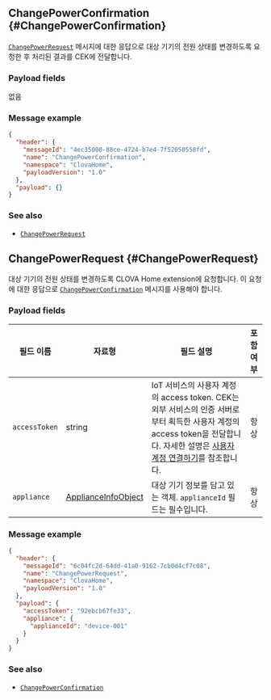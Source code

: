 ## ChangePowerConfirmation {#ChangePowerConfirmation}

[`ChangePowerRequest`](#ChangePowerRequest) 메시지에 대한 응답으로 대상 기기의 전원 상태를 변경하도록 요청한 후 처리된 결과를 CEK에 전달합니다.

### Payload fields
없음

### Message example

```json
{
  "header": {
    "messageId": "4ec35000-88ce-4724-b7e4-7f52050558fd",
    "name": "ChangePowerConfirmation",
    "namespace": "ClovaHome",
    "payloadVersion": "1.0"
  },
  "payload": {}
}
```

### See also
* [`ChangePowerRequest`](#ChangePowerRequest)

## ChangePowerRequest {#ChangePowerRequest}
대상 기기의 전원 상태를 변경하도록 CLOVA Home extension에 요청합니다. 이 요청에 대한 응답으로 [`ChangePowerConfirmation`](#ChangePowerConfirmation) 메시지를 사용해야 합니다.

### Payload fields

| 필드 이름       | 자료형    | 필드 설명                     | 포함 여부 |
|---------------|---------|-----------------------------|:---------:|
| `accessToken`      | string                                  | IoT 서비스의 사용자 계정의 access token. CEK는 외부 서비스의 인증 서버로부터 획득한 사용자 계정의 access token을 전달합니다. 자세한 설명은 [사용자 계정 연결하기](/Develop/Guides/Link_User_Account.md)를 참조합니다.                          | 항상    |
| `appliance`        | [ApplianceInfoObject](/Develop/References/ClovaHomeInterface/Shared_Objects.md#ApplianceInfoObject)     | 대상 기기 정보를 담고 있는 객체. `applianceId` 필드는 필수입니다. | 항상    |

### Message example

```json
{
  "header": {
    "messageId": "6c04fc2d-64dd-41a0-9162-7cb0d4cf7c08",
    "name": "ChangePowerRequest",
    "namespace": "ClovaHome",
    "payloadVersion": "1.0"
  },
  "payload": {
    "accessToken": "92ebcb67fe33",
    "appliance": {
      "applianceId": "device-001"
    }
  }
}
```

### See also
* [`ChangePowerConfirmation`](#ChangePowerConfirmation)

